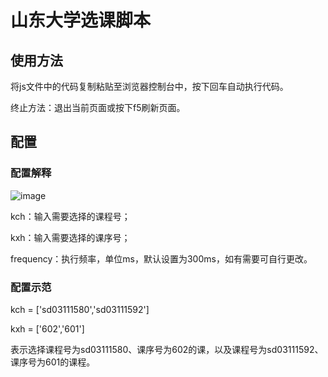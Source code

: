 # 山东大学选课脚本

## 使用方法

将js文件中的代码复制粘贴至浏览器控制台中，按下回车自动执行代码。

终止方法：退出当前页面或按下f5刷新页面。

## 配置

### 配置解释

![image](https://user-images.githubusercontent.com/57794772/110409967-15580480-80c3-11eb-9006-a557de8dee87.png)

kch：输入需要选择的课程号；

kxh：输入需要选择的课序号；

frequency：执行频率，单位ms，默认设置为300ms，如有需要可自行更改。

### 配置示范

kch = ['sd03111580','sd03111592']

kxh = ['602','601']

表示选择课程号为sd03111580、课序号为602的课，以及课程号为sd03111592、课序号为601的课程。
